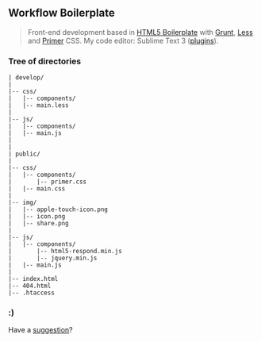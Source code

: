 ## Workflow Boilerplate

> Front-end development based in [HTML5 Boilerplate](http://h5bp.com) with [Grunt](http://gruntjs.com), [Less](http://lesscss.org) and [Primer](http://primercss.io) CSS. My code editor: Sublime Text 3 ([plugins](https://gist.github.com/leandrow/f9cbcd779b6153f6030f)).


### Tree of directories

```
| develop/
|
|-- css/
|   |-- components/
|   |-- main.less
|
|-- js/
|   |-- components/
|   |-- main.js
|
|
| public/
|
|-- css/
|   |-- components/
|       |-- primer.css
|   |-- main.css
|
|-- img/
|	|-- apple-touch-icon.png
|	|-- icon.png
|	|-- share.png
|
|-- js/
|   |-- components/
|       |-- html5-respond.min.js
|       |-- jquery.min.js
|   |-- main.js
|
|-- index.html
|-- 404.html
|-- .htaccess
```

### :)

Have a [suggestion](https://github.com/leandrow/workflow-boilerplate/issues)?